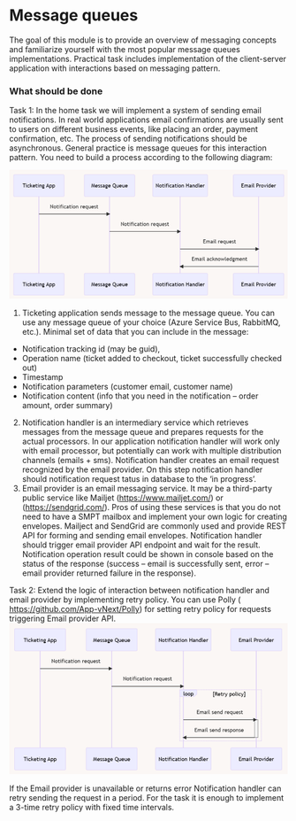 # Message queues

The goal of this module is to provide an overview of messaging concepts and familiarize yourself with the most popular
message queues implementations. Practical task includes implementation of the client-server application with
interactions based on messaging pattern.

### What should be done

Task 1:
In the home task we will implement a system of sending email notifications. In real world applications email
confirmations are usually sent to users on different business events, like placing an order, payment confirmation, etc.
The process of sending notifications should be asynchronous. General practice is message queues for this interaction
pattern.
You need to build a process according to the following diagram:

![img_3.png](img_3.png)

1. Ticketing application sends message to the message queue. You can use any message queue of your choice (Azure Service
Bus, RabbitMQ, etc.). Minimal set of data that you can include in the message:
- Notification tracking id (may be guid),
- Operation name (ticket added to checkout, ticket successfully checked out)
- Timestamp
- Notification parameters (customer email, customer name)
- Notification content (info that you need in the notification – order amount, order summary)
2. Notification handler is an intermediary service which retrieves messages from the message queue and prepares requests
for the actual processors. In our application notification handler will work only with email processor, but potentially
can work with multiple distribution channels (emails + sms). Notification handler creates an email request recognized by
the email provider.
On this step notification handler should notification request tatus in database to the ‘in progress’.
3. Email provider is an email messaging service. It may be a third-party public service like
Mailjet (https://www.mailjet.com/) or (https://sendgrid.com/). Pros of using these services is that you do not need to
have a SMPT mailbox and implement your own logic for creating envelopes.
Mailject and SendGrid are commonly used and provide REST API for forming and sending email envelopes. Notification
handler should trigger email provider API endpoint and wait for the result. Notification operation result could be shown
in console based on the status of the response (success – email is successfully sent, error – email provider returned
failure in the response).

Task 2:
Extend the logic of interaction between notification handler and email provider by implementing retry policy. You can
use Polly ( https://github.com/App-vNext/Polly) for setting retry policy for requests triggering Email provider API.
![img_4.png](img_4.png)

If the Email provider is unavailable or returns error Notification handler can retry sending the request in a period.
For the task it is enough to implement a 3-time retry policy with fixed time intervals.
